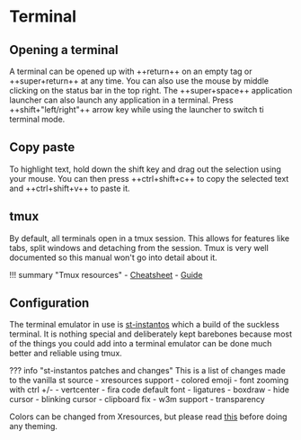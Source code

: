# Terminal

## Opening a terminal

A terminal can be opened up with ++return++ on an empty tag or ++super+return++
at any time. You can also use the mouse by middle clicking on the status bar in
the top right. The ++super+space++ application launcher can also launch any
application in a terminal. Press ++shift+"left/right"++ arrow key while using the
launcher to switch ti terminal mode.

## Copy paste

To highlight text, hold down the shift key and drag out the selection using
your mouse. You can then press ++ctrl+shift+c++ to copy the selected text and
++ctrl+shift+v++ to paste it.

## tmux

By default, all terminals open in a tmux session. This allows for features
like tabs, split windows and detaching from the session. Tmux is very well
documented so this manual won't go into detail about it.

!!! summary "Tmux resources"
    - [Cheatsheet](https://tmuxcheatsheet.com/)
    - [Guide](https://github.com/tmux/tmux/wiki/Getting-Started)

## Configuration

The terminal emulator in use is
[st-instantos](https://github.com/instantOS/st-instantos/) which a build of the
suckless terminal. It is nothing special and deliberately kept barebones
because most of the things you could add into a terminal emulator can be done
much better and reliable using tmux.

??? info "st-instantos patches and changes"
    This is a list of changes made to the vanilla st source
    - xresources support
    - colored emoji
    - font zooming with ctrl +/-
    - vertcenter
    - fira code default font
    - ligatures
    - boxdraw
    - hide cursor
    - blinking cursor
    - clipboard fix
    - w3m support
    - transparency

Colors can be changed from Xresources, but
please read [this](/customize) before doing any
theming.

